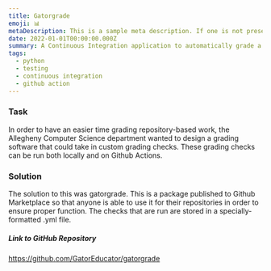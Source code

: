 ```yaml
---
title: Gatorgrade
emoji: 📊
metaDescription: This is a sample meta description. If one is not present in your page/project's front matter, the default metadata description will be used instead.
date: 2022-01-01T00:00:00.000Z
summary: A Continuous Integration application to automatically grade a repository.
tags:
  - python
  - testing
  - continuous integration
  - github action
---
```


### Task

In order to have an easier time grading repository-based work, the Allegheny Computer Science department wanted to design a grading software that could take in custom grading checks. These grading checks can be run both locally and on Github Actions.

### Solution

The solution to this was gatorgrade. This is a package published to Github Marketplace so that anyone is able to use it for their repositories in order to ensure proper function. The checks that are run are stored in a specially-formatted .yml file.

##### Link to GitHub Repository

<https://github.com/GatorEducator/gatorgrade>
